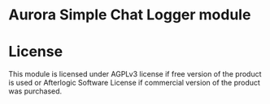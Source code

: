 # Aurora Simple Chat Logger module

# License
This module is licensed under AGPLv3 license if free version of the product is used or Afterlogic Software License if commercial version of the product was purchased.